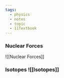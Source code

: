 ```yaml
---
tags:
  - physics
  - notes
  - topic
  - 11Textbook
---
```

### Nuclear Forces
![[Nuclear Forces]]



### Isotopes ![[Isotopes]]





